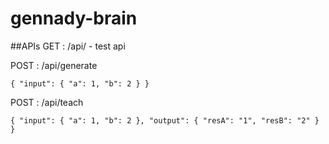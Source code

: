 # gennady-brain

##APIs
GET : /api/ - test api

POST : /api/generate

    { "input": { "a": 1, "b": 2 } }

POST : /api/teach

    { "input": { "a": 1, "b": 2 }, "output": { "resA": "1", "resB": "2" } }
